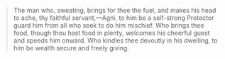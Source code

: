 > The man who, sweating, brings for thee the fuel, and makes his head to ache, thy faithful servant,—Agni, to him be a self-strong Protector guard him from all who seek to do him mischief. Who brings thee food, though thou hast food in plenty, welcomes his cheerful guest and speeds him onward. Who kindles thee devoutly in his dwelling, to him be wealth secure and freely giving.